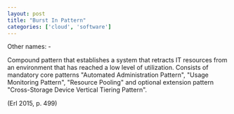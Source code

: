 ```yaml
---
layout: post
title: "Burst In Pattern"
categories: ['cloud', 'software']
---
```


Other names: -

Compound pattern that establishes a system that retracts IT resources from an environment that has reached a low level of utilization.
Consists of mandatory core patterns "Automated Administration Pattern", "Usage Monitoring Pattern", "Resource Pooling" and
optional extension pattern "Cross-Storage Device Vertical Tiering Pattern".

(Erl 2015, p. 499)